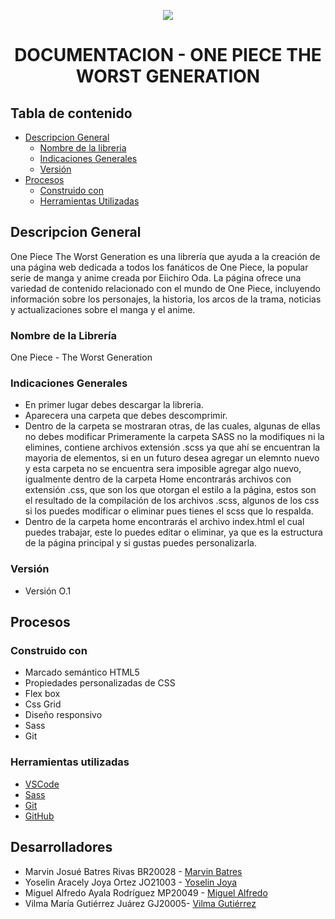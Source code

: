 <p align="center">
  <img src="SASS/IMGs/thestrawhead_pirates.ico" />
</p>

<h1 align="center"> DOCUMENTACION - ONE PIECE THE WORST GENERATION </h1>


## Tabla de contenido 
- [Descripcion General](#descripcion-general)
  * [Nombre de la libreria](#nombre-de-la-libreria)
  * [Indicaciones Generales](#indicaciones-generales)
  * [Versión](#version)
- [Procesos](#procesos)
   * [Construido con](#construido-con)
   * [Herramientas Utilizadas](#herramientas-utilizadas)
 
  
## Descripcion General
One Piece The Worst Generation es una librería que ayuda a la creación de una página web dedicada a todos los fanáticos de One Piece, la popular serie de manga y anime creada por Eiichiro Oda. La página ofrece una variedad de contenido relacionado con el mundo de One Piece, incluyendo información sobre los personajes, la historia, los arcos de la trama, noticias y actualizaciones sobre el manga y el anime.

### Nombre de la Librería
One Piece - The Worst Generation

### Indicaciones Generales
* En primer lugar debes descargar la libreria.
* Aparecera una carpeta que debes descomprimir.
* Dentro de la carpeta se mostraran otras, de las cuales, algunas de ellas no debes modificar
Primeramente la carpeta SASS no la modifiques ni la elimines, contiene archivos extensión .scss ya que ahí se encuentran la mayoria de elementos, si en un futuro desea agregar un elemnto nuevo y esta carpeta no se encuentra sera imposible agregar algo nuevo, igualmente dentro de la carpeta Home encontrarás archivos con extensión .css, que son los que otorgan el estilo a la página, estos son el resultado de la compilación de los archivos .scss, algunos de los css si los puedes modificar o eliminar pues tienes el scss que lo respalda.
* Dentro de la carpeta home encontrarás el archivo index.html el cual puedes trabajar, este lo puedes editar o eliminar, ya que es la estructura de la página principal y si gustas puedes personalizarla.

### Versión 
* Versión O.1
## Procesos
### Construido con

- Marcado semántico HTML5
- Propiedades personalizadas de CSS
- Flex box
- Css Grid
- Diseño responsivo
- Sass
- Git

### Herramientas utilizadas

- [VSCode](https://code.visualstudio.com/)
- [Sass](https://sass-lang.com/)
- [Git](https://git-scm.com/)
- [GitHub](https://github.com/)
  
## Desarrolladores

- Marvin Josué Batres Rivas BR20028 - [Marvin Batres](https://github.com/BatresRv)
- Yoselin Aracely Joya Ortez JO21003 - [Yoselin Joya](https://github.com/yoselinuesfom)
- Miguel Alfredo Ayala Rodríguez MP20049 - [Miguel Alfredo](https://github.com/m-lucy2405)
- Vilma María Gutiérrez Juárez GJ20005- [Vilma Gutiérrez](https://github.com/VilmaGutierrez22)
